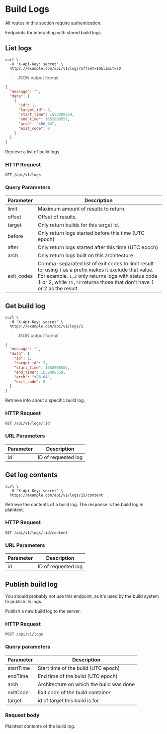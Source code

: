 # Build Logs

<aside class="notice">

All routes in this section require authentication.

</aside>

Endpoints for interacting with stored build logs.

## List logs

```shell
curl \
  -H 'X-Api-Key: secret' \
  https://example.com/api/v1/logs?offset=10&limit=20
```

> JSON output format

```json
{
  "message": "",
  "data": [
    {
      "id": 1,
      "target_id": 3,
      "start_time": 1652008554,
      "end_time": 1652008559,
      "arch": "x86_64",
      "exit_code": 0
    }
  ]
}
```

Retrieve a list of build logs.

### HTTP Request

`GET /api/v1/logs`

### Query Parameters

Parameter | Description
--------- | -----------
limit | Maximum amount of results to return.
offset | Offset of results.
target | Only return builds for this target id.
before | Only return logs started before this time (UTC epoch)
after | Only return logs started after this time (UTC epoch)
arch | Only return logs built on this architecture
exit_codes | Comma-separated list of exit codes to limit result to; using `!` as a prefix makes it exclude that value. For example, `1,2` only returns logs with status code 1 or 2, while `!1,!2` returns those that don't have 1 or 2 as the result.


## Get build log

```shell
curl \
  -H 'X-Api-Key: secret' \
  https://example.com/api/v1/logs/1
```

> JSON output format

```json
{
  "message": "",
  "data": {
    "id": 1,
    "target_id": 3,
    "start_time": 1652008554,
    "end_time": 1652008559,
    "arch": "x86_64",
    "exit_code": 0
  }
}
```

Retrieve info about a specific build log.

### HTTP Request

`GET /api/v1/logs/:id`

### URL Parameters

Parameter | Description
--------- | -----------
id | ID of requested log

## Get log contents

```shell
curl \
  -H 'X-Api-Key: secret' \
  https://example.com/api/v1/logs/15/content
```

Retrieve the contents of a build log. The response is the build log in
plaintext.

### HTTP Request

`GET /api/v1/logs/:id/content`

### URL Parameters

Parameter | Description
--------- | -----------
id | ID of requested log

## Publish build log

<aside class="warning">

You should probably not use this endpoint, as it's used by the build system to
publish its logs.

</aside>

Publish a new build log to the server.

### HTTP Request

`POST /api/v1/logs`

### Query parameters

Parameter | Description
--------- | -----------
startTime | Start time of the build (UTC epoch)
endTime | End time of the build (UTC epoch)
arch | Architecture on which the build was done
exitCode | Exit code of the build container
target | id of target this build is for

### Request body

Plaintext contents of the build log.
